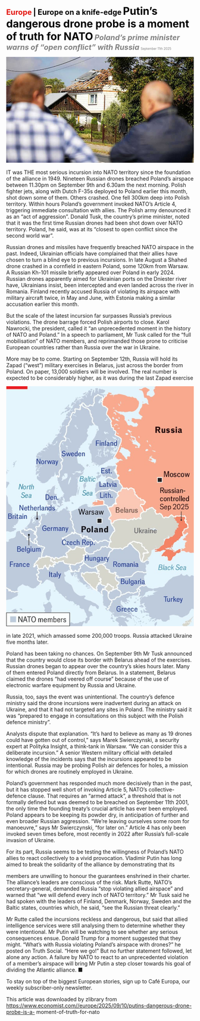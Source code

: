 <span style="color:#E3120B; font-size:14.9pt; font-weight:bold;">Europe</span> <span style="color:#000000; font-size:14.9pt; font-weight:bold;">| Europe on a knife-edge</span>
<span style="color:#000000; font-size:21.0pt; font-weight:bold;">Putin’s dangerous drone probe is a moment of truth for NATO</span>
<span style="color:#808080; font-size:14.9pt; font-weight:bold; font-style:italic;">Poland’s prime minister warns of “open conflict” with Russia</span>
<span style="color:#808080; font-size:6.2pt;">September 11th 2025</span>

![](../images/037_Putins_dangerous_drone_probe_is_a_moment_of_truth_for_NATO/p0150_img01.jpeg)

IT was THE most serious incursion into NATO territory since the foundation of the alliance in 1949. Nineteen Russian drones breached Poland’s airspace between 11.30pm on September 9th and 6.30am the next morning. Polish fighter jets, along with Dutch F-35s deployed to Poland earlier this month, shot down some of them. Others crashed. One fell 300km deep into Polish territory. Within hours Poland’s government invoked NATO’s Article 4, triggering immediate consultation with allies. The Polish army denounced it as an “act of aggression”. Donald Tusk, the country’s prime minister, noted that it was the first time Russian drones had been shot down over NATO territory. Poland, he said, was at its “closest to open conflict since the second world war”.

Russian drones and missiles have frequently breached NATO airspace in the past. Indeed, Ukrainian officials have complained that their allies have chosen to turn a blind eye to previous incursions. In late August a Shahed drone crashed in a cornfield in eastern Poland, some 120km from Warsaw. A Russian Kh-101 missile briefly appeared over Poland in early 2024. Russian drones apparently aimed for Ukrainian ports on the Dniester river have, Ukrainians insist, been intercepted and even landed across the river in Romania. Finland recently accused Russia of violating its airspace with military aircraft twice, in May and June, with Estonia making a similar accusation earlier this month.

But the scale of the latest incursion far surpasses Russia’s previous violations. The drone barrage forced Polish airports to close. Karol Nawrocki, the president, called it “an unprecedented moment in the history of NATO and Poland.” In a speech to parliament, Mr Tusk called for the “full mobilisation” of NATO members, and reprimanded those prone to criticise European countries rather than Russia over the war in Ukraine.

More may be to come. Starting on September 12th, Russia will hold its Zapad (“west”) military exercises in Belarus, just across the border from Poland. On paper, 13,000 soldiers will be involved. The real number is expected to be considerably higher, as it was during the last Zapad exercise

![](../images/037_Putins_dangerous_drone_probe_is_a_moment_of_truth_for_NATO/p0151_img01.jpeg)

in late 2021, which amassed some 200,000 troops. Russia attacked Ukraine five months later.

Poland has been taking no chances. On September 9th Mr Tusk announced that the country would close its border with Belarus ahead of the exercises. Russian drones began to appear over the country’s skies hours later. Many of them entered Poland directly from Belarus. In a statement, Belarus claimed the drones “had veered off course” because of the use of electronic warfare equipment by Russia and Ukraine.

Russia, too, says the event was unintentional. The country’s defence ministry said the drone incursions were inadvertent during an attack on Ukraine, and that it had not targeted any sites in Poland. The ministry said it was “prepared to engage in consultations on this subject with the Polish defence ministry”.

Analysts dispute that explanation. “It’s hard to believe as many as 19 drones could have gotten out of control,” says Marek Swierczynski, a security expert at Polityka Insight, a think-tank in Warsaw. “We can consider this a deliberate incursion.” A senior Western military official with detailed knowledge of the incidents says that the incursions appeared to be intentional. Russia may be probing Polish air defences for holes, a mission for which drones are routinely employed in Ukraine.

Poland’s government has responded much more decisively than in the past, but it has stopped well short of invoking Article 5, NATO’s collective- defence clause. That requires an “armed attack”, a threshold that is not formally defined but was deemed to be breached on September 11th 2001, the only time the founding treaty’s crucial article has ever been employed. Poland appears to be keeping its powder dry, in anticipation of further and even broader Russian aggression. “We’re leaving ourselves some room for manoeuvre,” says Mr Swierczynski, “for later on.” Article 4 has only been invoked seven times before, most recently in 2022 after Russia’s full-scale invasion of Ukraine.

For its part, Russia seems to be testing the willingness of Poland’s NATO allies to react collectively to a vivid provocation. Vladimir Putin has long aimed to break the solidarity of the alliance by demonstrating that its

members are unwilling to honour the guarantees enshrined in their charter. The alliance’s leaders are conscious of the risk. Mark Rutte, NATO’s secretary-general, demanded Russia “stop violating allied airspace” and warned that “we will defend every inch of NATO territory.” Mr Tusk said he had spoken with the leaders of Finland, Denmark, Norway, Sweden and the Baltic states, countries which, he said, “see the Russian threat clearly.”

Mr Rutte called the incursions reckless and dangerous, but said that allied intelligence services were still analysing them to determine whether they were intentional. Mr Putin will be watching to see whether any serious consequences ensue. Donald Trump for a moment suggested that they might. “What’s with Russia violating Poland’s airspace with drones?” he posted on Truth Social. “Here we go!” But no further statement followed, let alone any action. A failure by NATO to react to an unprecedented violation of a member’s airspace will bring Mr Putin a step closer towards his goal of dividing the Atlantic alliance. ■

To stay on top of the biggest European stories, sign up to Café Europa, our weekly subscriber-only newsletter.

This article was downloaded by zlibrary from https://www.economist.com//europe/2025/09/10/putins-dangerous-drone-probe-is-a- moment-of-truth-for-nato
